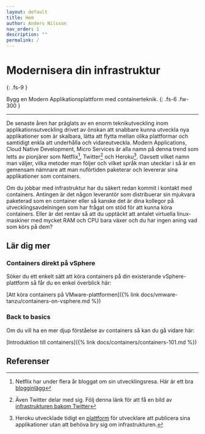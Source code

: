```yaml
---
layout: default
title: Hem
author: Anders Nilsson
nav_order: 1
description: ""
permalink: /
---
```


# Modernisera din infrastruktur
{: .fs-9 }

Bygg en Modern Applikationsplattform med containerteknik.
{: .fs-6 .fw-300 }

---

De senaste åren har präglats av en enorm teknikutveckling inom applikationsutveckling drivet av önskan att snabbare kunna utveckla nya applikationer som är skalbara, lätta att flytta mellan olika plattformar och samtidigt enkla att underhålla och vidareutveckla. Modern Applications, Cloud Native Development, Micro Services är alla namn på denna trend som letts av pionjärer som Netflix[^1], Twitter[^2] och Heroku[^3]. Oavsett vilket namn man väljer, vilka metoder man följer och vilket språk man utecklar i så är en gemensam nämnare att man nuförtiden paketerar och levererar sina applikationer som containers.

Om du jobbar med infrastruktur har du säkert redan kommit i kontakt med containers. Antingen är det någon leverantör som distribuerar sin mjukvara paketerad som en container eller så kanske det är dina kollegor på utvecklingsavdelningen som har frågat om stöd för att kunna köra containers. Eller är det rentav så att du upptäckt att antalet virtuella linux-maskiner med mycket RAM och CPU bara växer och du har ingen aning vad som körs på dem? 

## Lär dig mer
### Containers direkt på vSphere
Söker du ett enkelt sätt att köra containers på din existerande vSphere-plattform så får du en enkel överblick här:

[Att köra containers på VMware-plattformen]({% link docs/vmware-tanzu/containers-on-vsphere.md %})

### Back to basics
Om du vill ha en mer djup förståelse av containers så kan du gå vidare här:

[Introduktion till containers]({% link docs/containers/containers-101.md %})


## Referenser
[^1]: Netflix har under flera år bloggat om sin utvecklingsresa. Här är ett bra [blogginlägg](https://netflixtechblog.com/netflix-conductor-a-microservices-orchestrator-2e8d4771bf40)
[^2]: Även Twitter delar med sig. Följ denna länk för att få en bild av [infrastrukturen bakom Twitter](https://blog.twitter.com/engineering/en_us/topics/infrastructure/2017/the-infrastructure-behind-twitter-scale.html)
[^3]: Heroku utvecklade tidigt en [plattform](https://www.heroku.com/dynos) för utvecklare att publicera sina applikationer utan att behöva bry sig om infrastrukturen.  